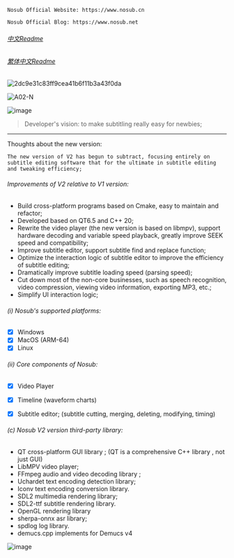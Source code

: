 ```
Nosub Official Website: https://www.nosub.cn

Nosub Official Blog: https://www.nosub.net
```

###### [中文Readme](https://github.com/patui/Nosub/blob/master/README_zh.md)

###### [繁体中文Readme](https://github.com/patui/Nosub/blob/master/README_zh_tw.md)

![2dc9e31c83ff9cea41b6f11b3a43f0da](https://github.com/user-attachments/assets/06f21407-f678-4e7e-bea3-d02d72d228fd)

![A02-N](https://github.com/user-attachments/assets/871fda9a-ad32-4b87-8602-d99953178d5b)

![image](https://github.com/user-attachments/assets/e93ea0c3-5c8f-4a86-ab3d-4974a9be2a2d)


>Developer's vision: to make subtitling really easy for newbies;
---

Thoughts about the new version:

`
The new version of V2 has begun to subtract, focusing entirely on subtitle editing software that
for the ultimate in subtitle editing and tweaking efficiency;
`


###### Improvements of V2 relative to V1 version:
- Build cross-platform programs based on Cmake, easy to maintain and refactor;
- Developed based on QT6.5 and C++ 20;
- Rewrite the video player (the new version is based on libmpv), support hardware decoding and variable speed playback, greatly improve SEEK speed and compatibility;
- Improve subtitle editor, support subtitle find and replace function;
- Optimize the interaction logic of subtitle editor to improve the efficiency of subtitle editing;
- Dramatically improve subtitle loading speed (parsing speed);
- Cut down most of the non-core businesses, such as speech recognition, video compression, viewing video information, exporting MP3, etc.;
- Simplify UI interaction logic;


###### (i) Nosub's supported platforms:
- [x] Windows
- [x] MacOS (ARM-64)
- [x] Linux 

###### (ii) Core components of Nosub:
- [x] Video Player
- [x] Timeline (waveform charts)
- [x] Subtitle editor; (subtitle cutting, merging, deleting, modifying, timing)


###### (c) Nosub V2 version third-party library:
- QT cross-platform GUI library ; (QT is a comprehensive C++ library , not just GUI)
- LibMPV video player;
- FFmpeg audio and video decoding library ;
- Uchardet text encoding detection library;
- Iconv text encoding conversion library.
- SDL2 multimedia rendering library;
- SDL2-ttf subtitle rendering library.
- OpenGL  rendering library
- sherpa-onnx asr library;
- spdlog log library.
- demucs.cpp  implements for Demucs v4


![image](https://github.com/user-attachments/assets/43b3c170-5b8c-4e1b-8b44-246498dd58e2)
